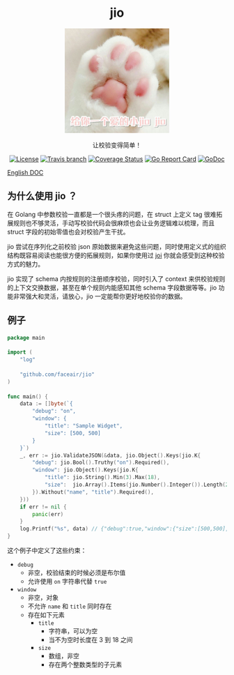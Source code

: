 <h1 align="center">jio</h1>

<p align="center">
    <img src="jio.jpg" width="240" height="240" border="0" alt="jio">
</p>
<p align="center">让校验变得简单！</p>

<p align="center">
    <a href="https://raw.githubusercontent.com/faceair/jio/master/LICENSE"><img src="https://img.shields.io/badge/License-MIT-blue.svg" alt="License"></a>
    <a href="https://travis-ci.org/faceair/jio"><img src="https://img.shields.io/travis/faceair/jio/master.svg?t=1540985641" alt="Travis branch"></a>
    <a href="https://coveralls.io/github/faceair/jio?branch=master"><img src="https://coveralls.io/repos/github/faceair/jio/badge.svg?branch=master&t=1540985641" alt="Coverage Status"></a>
    <a href="https://goreportcard.com/report/github.com/faceair/jio"><img src="https://goreportcard.com/badge/github.com/faceair/jio?t=1540985641" alt="Go Report Card"></a>
    <a href="https://godoc.org/github.com/faceair/jio"><img src="https://godoc.org/github.com/faceair/jio?status.svg" alt="GoDoc"></a>
</p>

[English DOC](README.md)

## 为什么使用 jio ？

在 Golang 中参数校验一直都是一个很头疼的问题，在 struct 上定义 tag 很难拓展规则也不够灵活，手动写校验代码会很麻烦也会让业务逻辑难以梳理，而且 struct 字段的初始零值也会对校验产生干扰。

jio 尝试在序列化之前校验 json 原始数据来避免这些问题，同时使用定义式的组织结构既容易阅读也能很方便的拓展规则，如果你使用过 [joi](https://github.com/hapijs/joi) 你就会感受到这种校验方式的魅力。

jio 实现了 schema 内按规则的注册顺序校验，同时引入了 context 来供校验规则的上下文交换数据，甚至在单个规则内能感知其他 schema 字段数据等等。jio 功能非常强大和灵活，请放心，jio 一定能帮你更好地校验你的数据。

## 例子

```go
package main

import (
	"log"

	"github.com/faceair/jio"
)

func main() {
	data := []byte(`{
		"debug": "on",
		"window": {
			"title": "Sample Widget",
			"size": [500, 500]
		}
	}`)
	_, err := jio.ValidateJSON(&data, jio.Object().Keys(jio.K{
		"debug": jio.Bool().Truthy("on").Required(),
		"window": jio.Object().Keys(jio.K{
			"title": jio.String().Min(3).Max(18),
			"size":  jio.Array().Items(jio.Number().Integer()).Length(2).Required(),
		}).Without("name", "title").Required(),
	}))
	if err != nil {
		panic(err)
	}
	log.Printf("%s", data) // {"debug":true,"window":{"size":[500,500],"title":"Sample Widget"}}
}
```
这个例子中定义了这些约束：
- `debug`
  - 非空，校验结束的时候必须是布尔值
  - 允许使用 `on` 字符串代替 `true`
- `window`
  - 非空，对象
  - 不允许 `name` 和 `title` 同时存在
  - 存在如下元素
    - `title`
      - 字符串，可以为空
      - 当不为空时长度在 3 到 18 之间
    - `size`
      - 数组，非空
      - 存在两个整数类型的子元素
